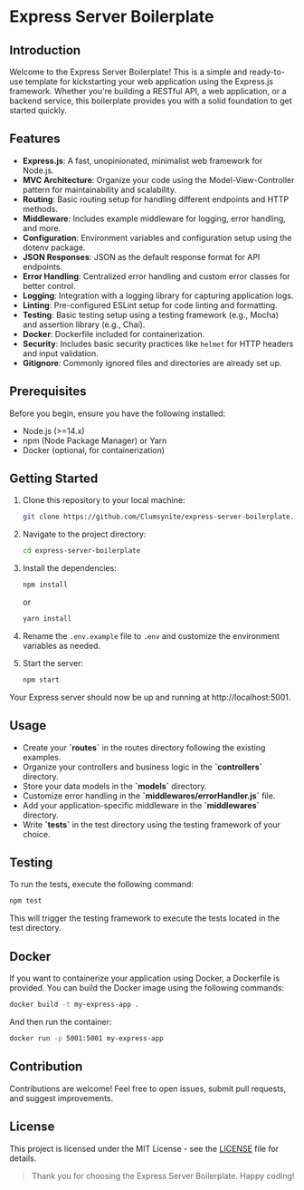 # Express Server Boilerplate

## Introduction
Welcome to the Express Server Boilerplate! This is a simple and ready-to-use template for kickstarting your web application using the Express.js framework. Whether you're building a RESTful API, a web application, or a backend service, this boilerplate provides you with a solid foundation to get started quickly.

## Features

- **Express.js**: A fast, unopinionated, minimalist web framework for Node.js.
- **MVC Architecture**: Organize your code using the Model-View-Controller pattern for maintainability and scalability.
- **Routing**: Basic routing setup for handling different endpoints and HTTP methods.
- **Middleware**: Includes example middleware for logging, error handling, and more.
- **Configuration**: Environment variables and configuration setup using the dotenv package.
- **JSON Responses**: JSON as the default response format for API endpoints.
- **Error Handling**: Centralized error handling and custom error classes for better control.
- **Logging**: Integration with a logging library for capturing application logs.
- **Linting**: Pre-configured ESLint setup for code linting and formatting.
- **Testing**: Basic testing setup using a testing framework (e.g., Mocha) and assertion library (e.g., Chai).
- **Docker**: Dockerfile included for containerization.
- **Security**: Includes basic security practices like `helmet` for HTTP headers and input validation.
- **Gitignore**: Commonly ignored files and directories are already set up.

## Prerequisites

Before you begin, ensure you have the following installed:

- Node.js (>=14.x)
- npm (Node Package Manager) or Yarn
- Docker (optional, for containerization)

## Getting Started

1. Clone this repository to your local machine:

    ```bash
    git clone https://github.com/Clumsynite/express-server-boilerplate.git
    ```


2. Navigate to the project directory:

    ```bash
    cd express-server-boilerplate
    ```

3. Install the dependencies:

    ```bash
    npm install
    ```

    or

    ```bash
    yarn install
    ```

4. Rename the `.env.example` file to `.env` and customize the environment variables as needed.

5. Start the server:

    ```bash
    npm start
    ```

Your Express server should now be up and running at http://localhost:5001.


## Usage

- Create your **\`routes\`** in the routes directory following the existing examples.
- Organize your controllers and business logic in the **\`controllers\`** directory.
- Store your data models in the **\`models\`** directory.
- Customize error handling in the **\`middlewares/errorHandler.js\`** file.
- Add your application-specific middleware in the **\`middlewares\`** directory.
- Write **\`tests\`** in the test directory using the testing framework of your choice.


## Testing

To run the tests, execute the following command:

```bash
npm test
```

This will trigger the testing framework to execute the tests located in the test directory.

## Docker

If you want to containerize your application using Docker, a Dockerfile is provided. You can build the Docker image using the following commands:

```bash
docker build -t my-express-app .
```

And then run the container:

```bash
docker run -p 5001:5001 my-express-app
```

## Contribution

Contributions are welcome! Feel free to open issues, submit pull requests, and suggest improvements.

## License

This project is licensed under the MIT License - see the [LICENSE](/LICENSE) file for details.



> Thank you for choosing the Express Server Boilerplate. Happy coding!
